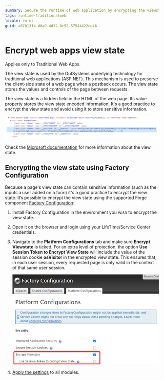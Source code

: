 ```yaml
---
summary: Secure the runtime of web application by encrypting the viewstate to protect sensitive information submitted by end users on the browser.
tags: runtime-traditionalweb
locale: en-us
guid: a07b13f4-d8a9-4d32-8c52-57544422ce46
---
```


# Encrypt web apps view state

<div class="info" markdown="1">

Applies only to Traditional Web Apps.

</div>

The view state is used by the OutSystems underlying technology for traditional web applications (ASP.NET). This mechanism is used to preserve the client-side state of a web page when a postback occurs. The view state stores the values and controls of the page between requests.
 
The view state is a hidden field in the HTML of the web page. Its value property stores the view state encoded information. It's a good practice to encrypt the view state and avoid using it to store sensitive information.


![viewstate](images/encrypt-viewstate-console.png)

Check the [Microsoft documentation](https://docs.microsoft.com/en-us/dotnet/api/system.web.ui.control.viewstate?view=netframework-4.8) for more information about the view state.

## Encrypting the view state using Factory Configuration

Because a page's view state can contain sensitive information (such as the inputs a user added on a form) it's a good practice to encrypt the view state.
It’s possible to encrypt the view state using the supported Forge component [Factory Configuration](https://www.outsystems.com/forge/component-overview/25/factory-configuration):

1. Install Factory Configuration in the environment you wish to encrypt the view state.

1. Open it on the browser and login using your LifeTime/Service Center credentials.

1. Navigate to the **Platform Configurations** tab and make sure **Encrypt Viewstate** is ticked. For an extra level of protection, the option **Use Session Token to Encrypt View State** will include the value of the session cookie **osVisitor** in the encrypted view state. This ensures that, in each user session, every requested page is only valid in the context of that same user session.

    ![Factory Configuration](images/encrypt-viewstate-FC.png)

1. [Apply the settings](https://success.outsystems.com/Support/Enterprise_Customers/Maintenance_and_Operations/Applying_Configurations_in_Service_Center#Apply_Pending_Settings_to_a_Set_of_Modules) to all modules.
